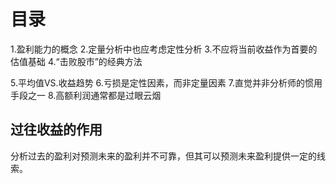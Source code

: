 # 目录
1.盈利能力的概念
2.定量分析中也应考虑定性分析
3.不应将当前收益作为首要的估值基础
4.“击败股市”的经典方法

5.平均值VS.收益趋势
6.亏损是定性因素，而非定量因素
7.直觉并非分析师的惯用手段之一
8.高额利润通常都是过眼云烟

## 过往收益的作用       
   分析过去的盈利对预测未来的盈利并不可靠，但其可以预测未来盈利提供一定的线索。
   